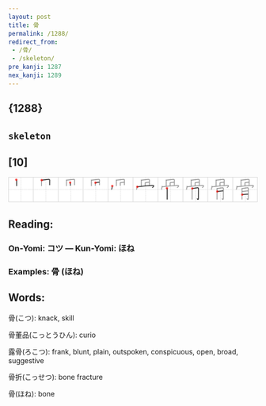 ```yaml
---
layout: post
title: 骨
permalink: /1288/
redirect_from:
 - /骨/
 - /skeleton/
pre_kanji: 1287
nex_kanji: 1289
---
```


## {1288}

## `skeleton`

## [10]

<div class="stroke"><img src="../images/E9AAA8.png" /></div>

## Reading:

### On-Yomi: コツ &mdash; Kun-Yomi: ほね

### Examples: 骨 (ほね)

## Words:

骨(こつ): knack, skill

骨董品(こっとうひん): curio

露骨(ろこつ): frank, blunt, plain, outspoken, conspicuous, open, broad, suggestive

骨折(こっせつ): bone fracture

骨(ほね): bone
